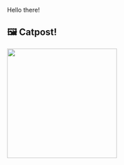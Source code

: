 Hello there!



## 🖼️ Catpost!

<sub>
    <img src="https://cdn2.thecatapi.com/images/8vm.jpg" height="256">
</sub>

